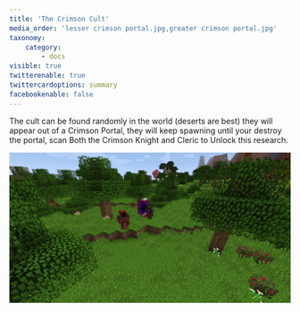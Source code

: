 ```yaml
---
title: 'The Crimson Cult'
media_order: 'lesser crimson portal.jpg,greater crimson portal.jpg'
taxonomy:
    category:
        - docs
visible: true
twitterenable: true
twittercardoptions: summary
facebookenable: false
---
```


The cult can be found randomly in the world (deserts are best) they will appear out of a Crimson Portal, they will keep spawning until your destroy the portal, scan Both the Crimson Knight and Cleric to Unlock this research.

<!---
There are 2 types of Portals a Great and Lesser Portal, the great portals will be bigger, have more health and will also spawn boxes around them and spawn Cultists at a great rate as well as have “Boss Type” health:

![](greater%20crimson%20portal.jpg)
-->
![](lesser%20crimson%20portal.jpg)
